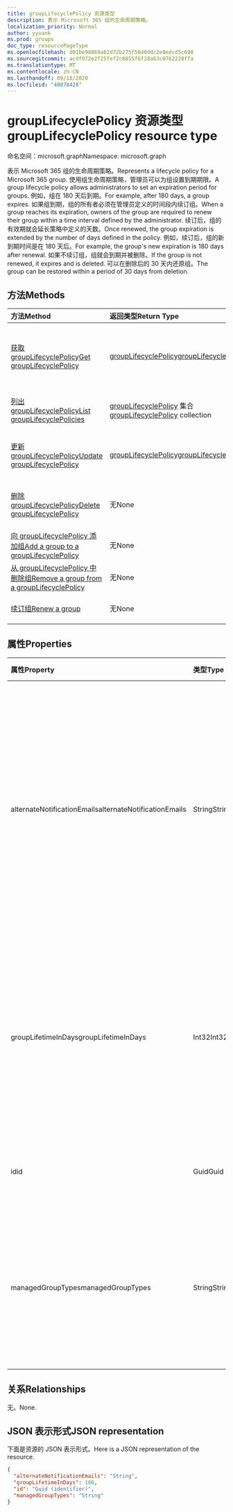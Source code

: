 ```yaml
---
title: groupLifecyclePolicy 资源类型
description: 表示 Microsoft 365 组的生命周期策略。
localization_priority: Normal
author: yyuank
ms.prod: groups
doc_type: resourcePageType
ms.openlocfilehash: d01be98869a62d72b275f5840ddc2e0edcd5c698
ms.sourcegitcommit: acdf972e2f25fef2c6855f6f28a63c0762228ffa
ms.translationtype: MT
ms.contentlocale: zh-CN
ms.lasthandoff: 09/18/2020
ms.locfileid: "48078428"
---
```

# <a name="grouplifecyclepolicy-resource-type"></a><span data-ttu-id="1a83e-103">groupLifecyclePolicy 资源类型</span><span class="sxs-lookup"><span data-stu-id="1a83e-103">groupLifecyclePolicy resource type</span></span>

<span data-ttu-id="1a83e-104">命名空间：microsoft.graph</span><span class="sxs-lookup"><span data-stu-id="1a83e-104">Namespace: microsoft.graph</span></span>

<span data-ttu-id="1a83e-105">表示 Microsoft 365 组的生命周期策略。</span><span class="sxs-lookup"><span data-stu-id="1a83e-105">Represents a lifecycle policy for a Microsoft 365 group.</span></span> <span data-ttu-id="1a83e-106">使用组生命周期策略，管理员可以为组设置到期期限。</span><span class="sxs-lookup"><span data-stu-id="1a83e-106">A group lifecycle policy allows administrators to set an expiration period for groups.</span></span> <span data-ttu-id="1a83e-107">例如，组在 180 天后到期。</span><span class="sxs-lookup"><span data-stu-id="1a83e-107">For example, after 180 days, a group expires.</span></span> <span data-ttu-id="1a83e-108">如果组到期，组的所有者必须在管理员定义的时间段内续订组。</span><span class="sxs-lookup"><span data-stu-id="1a83e-108">When a group reaches its expiration, owners of the group are required to renew their group within a time interval defined by the administrator.</span></span> <span data-ttu-id="1a83e-109">续订后，组的有效期就会延长策略中定义的天数。</span><span class="sxs-lookup"><span data-stu-id="1a83e-109">Once renewed, the group expiration is extended by the number of days defined in the policy.</span></span> <span data-ttu-id="1a83e-110">例如，续订后，组的新到期时间是在 180 天后。</span><span class="sxs-lookup"><span data-stu-id="1a83e-110">For example, the group's new expiration is 180 days after renewal.</span></span> <span data-ttu-id="1a83e-111">如果不续订组，组就会到期并被删除。</span><span class="sxs-lookup"><span data-stu-id="1a83e-111">If the group is not renewed, it expires and is deleted.</span></span> <span data-ttu-id="1a83e-112">可以在删除后的 30 天内还原组。</span><span class="sxs-lookup"><span data-stu-id="1a83e-112">The group can be restored within a period of 30 days from deletion.</span></span>

## <a name="methods"></a><span data-ttu-id="1a83e-113">方法</span><span class="sxs-lookup"><span data-stu-id="1a83e-113">Methods</span></span>

| <span data-ttu-id="1a83e-114">方法</span><span class="sxs-lookup"><span data-stu-id="1a83e-114">Method</span></span> | <span data-ttu-id="1a83e-115">返回类型</span><span class="sxs-lookup"><span data-stu-id="1a83e-115">Return Type</span></span> | <span data-ttu-id="1a83e-116">说明</span><span class="sxs-lookup"><span data-stu-id="1a83e-116">Description</span></span> |
|:---------------|:--------|:----------|
|[<span data-ttu-id="1a83e-117">获取 groupLifecyclePolicy</span><span class="sxs-lookup"><span data-stu-id="1a83e-117">Get groupLifecyclePolicy</span></span>](../api/grouplifecyclepolicy-get.md) | [<span data-ttu-id="1a83e-118">groupLifecyclePolicy</span><span class="sxs-lookup"><span data-stu-id="1a83e-118">groupLifecyclePolicy</span></span>](grouplifecyclepolicy.md) |<span data-ttu-id="1a83e-119">读取 groupLifecyclePolicy 对象的属性和关系。</span><span class="sxs-lookup"><span data-stu-id="1a83e-119">Read properties and relationships of a groupLifecyclePolicy object.</span></span>|
|[<span data-ttu-id="1a83e-120">列出 groupLifecyclePolicy</span><span class="sxs-lookup"><span data-stu-id="1a83e-120">List groupLifecyclePolicies</span></span>](../api/grouplifecyclepolicy-list.md) | <span data-ttu-id="1a83e-121">[groupLifecyclePolicy](grouplifecyclepolicy.md) 集合</span><span class="sxs-lookup"><span data-stu-id="1a83e-121">[groupLifecyclePolicy](grouplifecyclepolicy.md) collection</span></span> | <span data-ttu-id="1a83e-122">列出所有 groupLifecyclePolicy。</span><span class="sxs-lookup"><span data-stu-id="1a83e-122">List all the groupLifecyclePolicies.</span></span> |
|[<span data-ttu-id="1a83e-123">更新 groupLifecyclePolicy</span><span class="sxs-lookup"><span data-stu-id="1a83e-123">Update groupLifecyclePolicy</span></span>](../api/grouplifecyclepolicy-update.md) | [<span data-ttu-id="1a83e-124">groupLifecyclePolicy</span><span class="sxs-lookup"><span data-stu-id="1a83e-124">groupLifecyclePolicy</span></span>](grouplifecyclepolicy.md) | <span data-ttu-id="1a83e-125">更新 groupLifecyclePolicy 对象。</span><span class="sxs-lookup"><span data-stu-id="1a83e-125">Update a groupLifecyclePolicy object.</span></span> |
|[<span data-ttu-id="1a83e-126">删除 groupLifecyclePolicy</span><span class="sxs-lookup"><span data-stu-id="1a83e-126">Delete groupLifecyclePolicy</span></span>](../api/grouplifecyclepolicy-delete.md) | <span data-ttu-id="1a83e-127">无</span><span class="sxs-lookup"><span data-stu-id="1a83e-127">None</span></span> | <span data-ttu-id="1a83e-128">删除 groupLifecyclePolicy 对象。</span><span class="sxs-lookup"><span data-stu-id="1a83e-128">Delete a groupLifecyclePolicy object.</span></span> |
|[<span data-ttu-id="1a83e-129">向 groupLifecyclePolicy 添加组</span><span class="sxs-lookup"><span data-stu-id="1a83e-129">Add a group to a groupLifecyclePolicy</span></span>](../api/grouplifecyclepolicy-addgroup.md)|<span data-ttu-id="1a83e-130">无</span><span class="sxs-lookup"><span data-stu-id="1a83e-130">None</span></span>| <span data-ttu-id="1a83e-131">向生命周期策略添加组</span><span class="sxs-lookup"><span data-stu-id="1a83e-131">Add a group to a lifecycle policy</span></span> |
|[<span data-ttu-id="1a83e-132">从 groupLifecyclePolicy 中删除组</span><span class="sxs-lookup"><span data-stu-id="1a83e-132">Remove a group from a groupLifecyclePolicy</span></span>](../api/grouplifecyclepolicy-removegroup.md)|<span data-ttu-id="1a83e-133">无</span><span class="sxs-lookup"><span data-stu-id="1a83e-133">None</span></span>| <span data-ttu-id="1a83e-134">从生命周期策略中删除组</span><span class="sxs-lookup"><span data-stu-id="1a83e-134">Remove a group to a lifecycle policy.</span></span> |
|[<span data-ttu-id="1a83e-135">续订组</span><span class="sxs-lookup"><span data-stu-id="1a83e-135">Renew a group</span></span>](../api/grouplifecyclepolicy-renewgroup.md)|<span data-ttu-id="1a83e-136">无</span><span class="sxs-lookup"><span data-stu-id="1a83e-136">None</span></span>| <span data-ttu-id="1a83e-137">续订组的到期日期。</span><span class="sxs-lookup"><span data-stu-id="1a83e-137">Renew a group's expiration date.</span></span> |

## <a name="properties"></a><span data-ttu-id="1a83e-138">属性</span><span class="sxs-lookup"><span data-stu-id="1a83e-138">Properties</span></span>

| <span data-ttu-id="1a83e-139">属性</span><span class="sxs-lookup"><span data-stu-id="1a83e-139">Property</span></span> | <span data-ttu-id="1a83e-140">类型</span><span class="sxs-lookup"><span data-stu-id="1a83e-140">Type</span></span> | <span data-ttu-id="1a83e-141">说明</span><span class="sxs-lookup"><span data-stu-id="1a83e-141">Description</span></span> |
|:---------------|:--------|:----------|
|<span data-ttu-id="1a83e-142">alternateNotificationEmails</span><span class="sxs-lookup"><span data-stu-id="1a83e-142">alternateNotificationEmails</span></span>|<span data-ttu-id="1a83e-143">String</span><span class="sxs-lookup"><span data-stu-id="1a83e-143">String</span></span>| <span data-ttu-id="1a83e-144">针对没有所有者的组向其发送通知的电子邮件地址列表。</span><span class="sxs-lookup"><span data-stu-id="1a83e-144">List of email address to send notifications for groups without owners.</span></span> <span data-ttu-id="1a83e-145">可以用分号隔开电子邮件地址，从而定义多个电子邮件地址。</span><span class="sxs-lookup"><span data-stu-id="1a83e-145">Multiple email address can be defined by separating email address with a semicolon.</span></span> |
|<span data-ttu-id="1a83e-146">groupLifetimeInDays</span><span class="sxs-lookup"><span data-stu-id="1a83e-146">groupLifetimeInDays</span></span>|<span data-ttu-id="1a83e-147">Int32</span><span class="sxs-lookup"><span data-stu-id="1a83e-147">Int32</span></span>| <span data-ttu-id="1a83e-148">还剩多少天组就到期且需要续订。</span><span class="sxs-lookup"><span data-stu-id="1a83e-148">Number of days before a group expires and needs to be renewed.</span></span> <span data-ttu-id="1a83e-149">续订后，组的有效期就会延长定义的天数。</span><span class="sxs-lookup"><span data-stu-id="1a83e-149">Once renewed, the group expiration is extended by the number of days defined.</span></span> |
|<span data-ttu-id="1a83e-150">id</span><span class="sxs-lookup"><span data-stu-id="1a83e-150">id</span></span>|<span data-ttu-id="1a83e-151">Guid</span><span class="sxs-lookup"><span data-stu-id="1a83e-151">Guid</span></span>| <span data-ttu-id="1a83e-152">策略的唯一标识符。</span><span class="sxs-lookup"><span data-stu-id="1a83e-152">A unique identifier for a policy.</span></span> <span data-ttu-id="1a83e-153">只读。</span><span class="sxs-lookup"><span data-stu-id="1a83e-153">Read-only.</span></span>|
|<span data-ttu-id="1a83e-154">managedGroupTypes</span><span class="sxs-lookup"><span data-stu-id="1a83e-154">managedGroupTypes</span></span>|<span data-ttu-id="1a83e-155">String</span><span class="sxs-lookup"><span data-stu-id="1a83e-155">String</span></span>| <span data-ttu-id="1a83e-156">到期策略适用的组类型。</span><span class="sxs-lookup"><span data-stu-id="1a83e-156">The group type for which the expiration policy applies.</span></span> <span data-ttu-id="1a83e-157">可取值为 **All**、**Selected** 或 **None**。</span><span class="sxs-lookup"><span data-stu-id="1a83e-157">Possible values are **All**, **Selected** or **None**.</span></span> |

## <a name="relationships"></a><span data-ttu-id="1a83e-158">关系</span><span class="sxs-lookup"><span data-stu-id="1a83e-158">Relationships</span></span>

<span data-ttu-id="1a83e-159">无。</span><span class="sxs-lookup"><span data-stu-id="1a83e-159">None.</span></span>

## <a name="json-representation"></a><span data-ttu-id="1a83e-160">JSON 表示形式</span><span class="sxs-lookup"><span data-stu-id="1a83e-160">JSON representation</span></span>

<span data-ttu-id="1a83e-161">下面是资源的 JSON 表示形式。</span><span class="sxs-lookup"><span data-stu-id="1a83e-161">Here is a JSON representation of the resource.</span></span>

<!-- {
  "blockType": "resource",
  "optionalProperties": [

  ],
  "@odata.type": "microsoft.graph.groupLifecyclePolicy"
}-->

```json
{
  "alternateNotificationEmails": "String",
  "groupLifetimeInDays": 180,
  "id": "Guid (identifier)",
  "managedGroupTypes": "String"
}

```

<!-- uuid: 8fcb5dbc-d5aa-4681-8e31-b001d5168d79
2015-10-25 14:57:30 UTC -->
<!-- {
  "type": "#page.annotation",
  "description": "groupLifecyclePolicy resource",
  "keywords": "",
  "section": "documentation",
  "tocPath": ""
}-->


